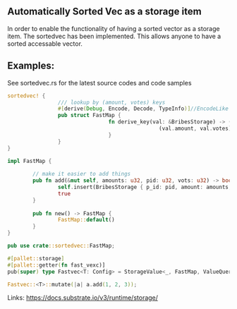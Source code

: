 ## Automatically Sorted Vec as a storage item

In order to enable the functionality of having a sorted vector 
as a storage item. The sortedvec has been implemented.
This allows anyone to have a sorted accessable vector.


## Examples:   

See sortedvec.rs for the latest source codes and code samples

```rust
sortedvec! {    
                /// lookup by (amount, votes) keys 
                #[derive(Debug, Encode, Decode, TypeInfo)]//EncodeLike  
                pub struct FastMap {  
                                fn derive_key(val: &BribesStorage) -> (u32, u32) {
                                                (val.amount, val.votes) 
                                }    
                }  
}     

impl FastMap {                                                                         
                                                                                       
        // make it easier to add things                                                
        pub fn add(&mut self, amounts: u32, pid: u32, vots: u32) -> bool {             
                self.insert(BribesStorage { p_id: pid, amount: amounts, votes: vots });
                true                                                                   
        }                                                                              
                                                                                       
        pub fn new() -> FastMap {                                                      
                FastMap::default()                                                     
        }                                                                              
}                                                                                      


```



```rust 
pub use crate::sortedvec::FastMap;

#[pallet::storage]
#[pallet::getter(fn fast_vexc)] 
pub(super) type Fastvec<T: Config> = StorageValue<_, FastMap, ValueQuery>;

Fastvec::<T>::mutate(|a| a.add(1, 2, 3));

```


Links: 
https://docs.substrate.io/v3/runtime/storage/   



